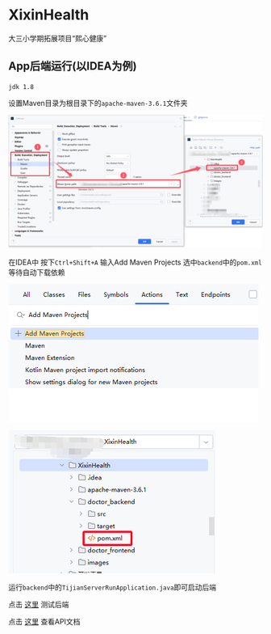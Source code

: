 # XixinHealth
大三小学期拓展项目“熙心健康”

## App后端运行(以IDEA为例)

`jdk 1.8`

设置Maven目录为根目录下的`apache-maven-3.6.1`文件夹

![](images/img3.png)

在IDEA中 按下`Ctrl+Shift+A` 输入Add Maven Projects 选中`backend`中的`pom.xml` 等待自动下载依赖

![](images/img1.png)

![](images/img2.png)

运行`backend`中的`TijianServerRunApplication.java`即可启动后端

点击 [这里](http://localhost:8080/tijian/test) 测试后端

点击 [这里](https://doc.apipost.net/docs/detail/49370fac9cb5000?target_id=136e7138312008&locale=zh-cn) 查看API文档